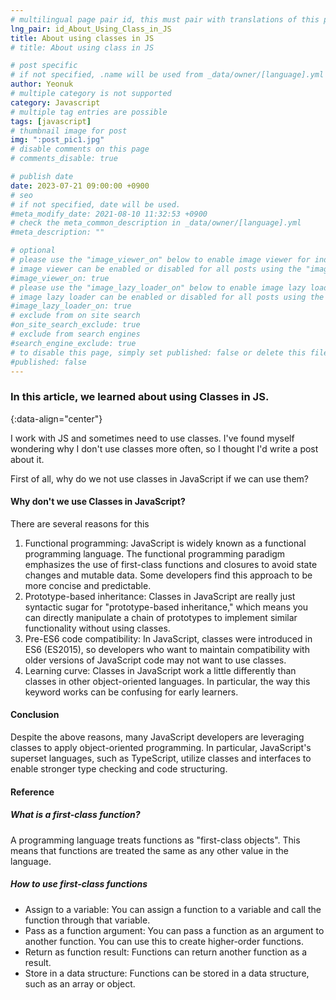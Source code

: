 ```yaml
---
# multilingual page pair id, this must pair with translations of this page. (This name must be unique)
lng_pair: id_About_Using_Class_in_JS
title: About using classes in JS
# title: About using class in JS

# post specific
# if not specified, .name will be used from _data/owner/[language].yml
author: Yeonuk
# multiple category is not supported
category: Javascript
# multiple tag entries are possible
tags: [javascript]
# thumbnail image for post
img: ":post_pic1.jpg"
# disable comments on this page
# comments_disable: true

# publish date
date: 2023-07-21 09:00:00 +0900
# seo
# if not specified, date will be used.
#meta_modify_date: 2021-08-10 11:32:53 +0900
# check the meta_common_description in _data/owner/[language].yml
#meta_description: ""

# optional
# please use the "image_viewer_on" below to enable image viewer for individual pages or posts (_posts/ or [language]/_posts folders).
# image viewer can be enabled or disabled for all posts using the "image_viewer_posts: true" setting in _data/conf/main.yml.
#image_viewer_on: true
# please use the "image_lazy_loader_on" below to enable image lazy loader for individual pages or posts (_posts/ or [language]/_posts folders).
# image lazy loader can be enabled or disabled for all posts using the "image_lazy_loader_posts: true" setting in _data/conf/main.yml.
#image_lazy_loader_on: true
# exclude from on site search
#on_site_search_exclude: true
# exclude from search engines
#search_engine_exclude: true
# to disable this page, simply set published: false or delete this file
#published: false
---
```


<!-- outline-start -->

### In this article, we learned about using Classes in JS.

{:data-align="center"}

<!-- outline-end -->

I work with JS and sometimes need to use classes.
I've found myself wondering why I don't use classes more often, so I thought I'd write a post about it.

First of all, why do we not use classes in JavaScript if we can use them?

#### Why don't we use Classes in JavaScript?

There are several reasons for this

1. Functional programming: JavaScript is widely known as a functional programming language. The functional programming paradigm emphasizes the use of first-class functions and closures to avoid state changes and mutable data. Some developers find this approach to be more concise and predictable.
2. Prototype-based inheritance: Classes in JavaScript are really just syntactic sugar for "prototype-based inheritance," which means you can directly manipulate a chain of prototypes to implement similar functionality without using classes.
3. Pre-ES6 code compatibility: In JavaScript, classes were introduced in ES6 (ES2015), so developers who want to maintain compatibility with older versions of JavaScript code may not want to use classes.
4. Learning curve: Classes in JavaScript work a little differently than classes in other object-oriented languages. In particular, the way this keyword works can be confusing for early learners.

#### Conclusion

Despite the above reasons, many JavaScript developers are leveraging classes to apply object-oriented programming.
In particular, JavaScript's superset languages, such as TypeScript, utilize classes and interfaces to enable stronger type checking and code structuring.

#### Reference

##### What is a first-class function?

A programming language treats functions as "first-class objects". This means that functions are treated the same as any other value in the language.

##### How to use first-class functions

- Assign to a variable: You can assign a function to a variable and call the function through that variable.
- Pass as a function argument: You can pass a function as an argument to another function. You can use this to create higher-order functions.
- Return as function result: Functions can return another function as a result.
- Store in a data structure: Functions can be stored in a data structure, such as an array or object.
